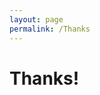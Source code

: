 ```yaml
---
layout: page
permalink: /Thanks
---
```


<script>
    const queryString = window.location.search;
    const urlParams = new URLSearchParams(queryString);
    const type = urlParams.get('tp')

    if (type == null) {
        document.getElementById("txts-parts").innerHTML = `
        <p>Thank you for installing our Installer!</p>

        <p>Oh no... the installation didn't start? press <a href='Assets/Downloads/Minecraft_Server_Menu_Installer.bat'>here</a> to re-install</p>
        `
    } else if (type == "") {
        document.getElementById("txts-parts").innerHTML = `
        <p>Thank you for installing our Installer!</p>

        <p>Oh no... the installation didn't start? press <a href='Assets/Downloads/Minecraft_Server_Menu_Installer.bat'>here</a> to re-install</p>
        `
    } else if (type == "bii") {
        document.getElementById("txts-parts").innerHTML = `
        <p>Thank you for installing our Installer!</p>

        <p>Oh no... the installation didn't start? press <a href='Assets/Downloads/Minecraft_Server_Menu_Installer.bat'>here</a> to re-install</p>
        `
    } else if (type == "bini") {
        document.getElementById("txts-parts").innerHTML = `
        <p>Hm... Sorry but you used Direct Download. For you get more opitions exemple install, update, remove and more. Click <a href='Assets/Downloads/Minecraft_Server_Menu_Installer.bat'>here</a> to download</p>

        <p>Oh no... the installation didn't start? press <a href='Assets/Downloads/Minecraft_Java_Server.bat'>here</a> to re-install</p>
        `
    }
</script>

<h1>Thanks!</h1>

<div id="txts-parts">
</div>
